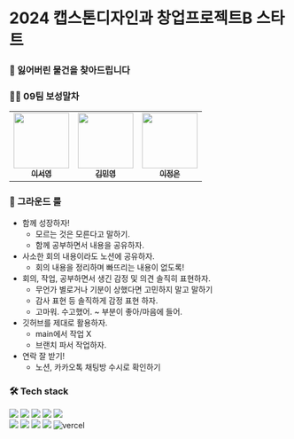# 2024 캡스톤디자인과 창업프로젝트B 스타트

### 🧐 잃어버린 물건을 찾아드립니다

### 👩‍💻 09팀 보성말차

<table>
  <tr>    
    <td align="center"><a href="https://github.com/seoyoung-e"><img src="https://search.pstatic.net/common/?src=http%3A%2F%2Fblogfiles.naver.net%2FMjAyMzAzMTlfMTU4%2FMDAxNjc5MjM2NTgyMzgy.DRvDJsTPJWlLHp29HfVeXTy6a0b4EL_SxCKZqIy4Q_Eg.LElTjPzKayf7XcyYKaC_-_Z0NwDX-ZxlqRb5fY2iH_Mg.PNG.ranhee04%2FPicsart%25A3%25DF23%25A3%25AD03%25A3%25AD19%25A3%25DF16%25A3%25AD55%25A3%25AD25%25A3%25AD410.png&type=sc960_832" width="100px;" alt=""/><br /><sub><b>이서영</b></sub></a><br /></td>
        <td align="center"><a href="https://github.com/Rose-my"><img src="https://avatars.githubusercontent.com/u/61778930?v=4" width="100px;" alt=""/><br /><sub><b>김민영</b></sub></a><br /></td>
    <td align="center"><a href="https://github.com/LeeJE12"><img src="https://img1.daumcdn.net/thumb/C500x500/?fname=http://t1.daumcdn.net/brunch/service/user/4arX/image/cr9XuEQ_LA3Asy-updakmyVdwv0.jpg" width="100px;" alt=""/><br /><sub><b>이정은</b></sub></a><br /></td> 
  </tr>
</table>

### 📢 그라운드 룰

- 함께 성장하자!
  - 모르는 것은 모른다고 말하기.
  - 함께 공부하면서 내용을 공유하자.
- 사소한 회의 내용이라도 노션에 공유하자.
  - 회의 내용을 정리하며 빠뜨리는 내용이 없도록!
- 회의, 작업, 공부하면서 생긴 감정 및 의견 솔직히 표현하자.
  - 무언가 별로거나 기분이 상했다면 고민하지 말고 말하기
  - 감사 표현 등 솔직하게 감정 표현 하자.
  - 고마워. 수고했어. ~ 부분이 좋아/마음에 들어.
- 깃허브를 제대로 활용하자.
  - main에서 작업 X
  - 브랜치 파서 작업하자.
- 연락 잘 받기!
  - 노션, 카카오톡 채팅방 수시로 확인하기

### 🛠 Tech stack

![](https://img.shields.io/badge/react-61DAFB.svg?style=for-the-badge&logo=react&logoColor=white) <img src="https://img.shields.io/badge/reactquery-FF4154?style=for-the-badge&logo=reactquery&logoColor=white">
<img src="https://img.shields.io/badge/typescript-3178C6?style=for-the-badge&logo=typescript&logoColor=white"> <img src="https://img.shields.io/badge/yarn-2C8EBB?style=for-the-badge&logo=yarn&logoColor=white">
<img src="https://img.shields.io/badge/styledcomponents-DB7093?style=for-the-badge&logo=styledcomponents&logoColor=white"><br> <img src="https://img.shields.io/badge/prettier-F7B93E?style=for-the-badge&logo=prettier&logoColor=white">
<img src="https://img.shields.io/badge/eslint-4B32C3?style=for-the-badge&logo=eslint&logoColor=white"> <img src="https://img.shields.io/badge/stylelint-263238?style=for-the-badge&logo=stylelint&logoColor=white"> <img src="https://img.shields.io/badge/github-181717.svg?style=for-the-badge&logo=github&logoColor=white">
<img  alt="vercel" src="https://img.shields.io/badge/vercel-000000?style=for-the-badge&logo=vercel&logoColor=white">
